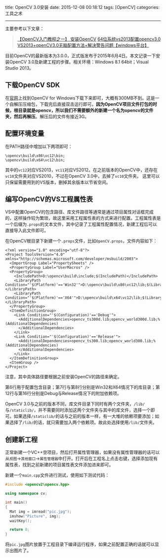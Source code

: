 title: OpenCV 3.0安装
date: 2015-12-08 00:18:12
tags: [OpenCV]
categories: 工具之术

---

主要参考以下文章：
> [【OpenCV入门教程之一】 安装OpenCV](http://blog.csdn.net/poem_qianmo/article/details/19809337)
> [64位系统vs2013配置opencv3.0](http://blog.csdn.net/desti5/article/details/39012343)
> [VS2013+openCV3.0无脑配置方法+解决警告问题【windows平台】](http://www.bubuko.com/infodetail-793518.html)

目前OpenCV的最新版本为3.0.0，正式版发布于2015年6月4日。本文记录一下安装OpenCV 3.0及新建工程的步骤。相关环境：Windows 8.1 64bit；Visual Studio 2013。

<!--more-->

## **下载OpenCV SDK** ##
在[官网](http://opencv.org/)上找到OpenCV for Windows下载下来即可，大概有300MB不到。这是一个自解压压缩包，下载完后直接双击运行即可。**因为OpenCV项目文件打包的时候，根目录就是opencv，所以我们不需要额外的新建一个名为opencv的文件夹，然后再解压**。解压后的文件有接近3G。

## **配置环境变量** ##
在PATH路径中增加以下两项即可：
```
\opencv\build\x86\vc12\bin;
\opencv\build\x64\vc12\bin;
```
其中的`vc12`对应VS2013，`vc11`对应VS2012。在之前版本的OpenCV中，还存在`vc10`文件夹对应VS2010，不过在OpenCV 3.0中，去掉了`vc10`文件夹。
这里可以只保留需要用到的VS版本，删掉其余版本以节省空间。

## **编写OpenCV的VS工程属性表** ##
VS中配置OpenCV的包含路径、库文件路径等通常是通过项目属性对话框完成的，这样操作较为繁琐，故这里采用工程属性表的方式来进行配置。工程属性表是一个后缀为`.props`的文本文件，其中记录了工程属性配置情况，新建工程后可以直接导入此文件即可。

在OpenCV根目录下新建一个`.props`文件，比如`OpenCV.props`，文件内容如下：
```
<?xml version="1.0" encoding="utf-8"?>
<Project ToolsVersion="4.0" xmlns="http://schemas.microsoft.com/developer/msbuild/2003">
  <ImportGroup Label="PropertySheets" />
  <PropertyGroup Label="UserMacros" />
  <PropertyGroup>
    <IncludePath>D:\opencv\build\include;$(IncludePath)</IncludePath>
    <LibraryPath Condition="'$(Platform)'=='Win32'">D:\opencv\build\x86\vc12\lib;$(LibraryPath)</LibraryPath>
    <LibraryPath Condition="'$(Platform)'=='X64'">D:\opencv\build\x64\vc12\lib;$(LibraryPath)</LibraryPath>
  </PropertyGroup>
  <ItemDefinitionGroup>
    <Link Condition="'$(Configuration)'=='Debug'">
      <AdditionalDependencies>opencv_ts300d.lib;opencv_world300d.lib;%(AdditionalDependencies)
      </AdditionalDependencies>
    </Link>
    <Link Condition="'$(Configuration)'=='Release'">
      <AdditionalDependencies>opencv_ts300.lib;opencv_world300.lib;%(AdditionalDependencies)
      </AdditionalDependencies>
    </Link>
  </ItemDefinitionGroup>
  <ItemGroup />
</Project>
```
注意，其中具体路径要根据之前安装OpenCV的路径来确定。

第6行用于配置包含目录；第7行与第8行分别是Win32和X64情况下的库目录；第12行与第16行分别是Debug与Release情况下的附加依赖项。

OpenCV 3.0与之前的版本不同，库文件目录下同时有两个文件夹，`/lib/`与`/staticlib/`，并不需要同时添加这两个文件夹与其中的库文件，选择一个即可。如果选择`/staticlib/`的话与之前的版本一样，有一大堆的依赖项要添加；如果选择了`/lib/`的话，就只需要加入两个依赖项。故此处选择使用`/lib/`文件夹。

## **创建新工程** ##
正常新建一个VC++空项目，然后打开属性管理器，如果没有属性管理器的话可以从`视图`->`其他窗口`->`属性管理器`中打开。打开后在工程名上点击右键，选择添加现有属性表，找到之前新建的项目属性表文件添加进来即可。

新建一个`main.cpp`文件进行测试，使用如下测试代码：
```cpp
#include <opencv2\opencv.hpp>

using namespace cv;

int main()
{
  Mat img = imread("pic.jpg");
  imshow("Picture", img);
  waitKey();

  return 0;
}
```

将`pic.jpg`图片放置于工程目录下编译运行程序，如果之前配置正确的话就可以显示出图片了。
